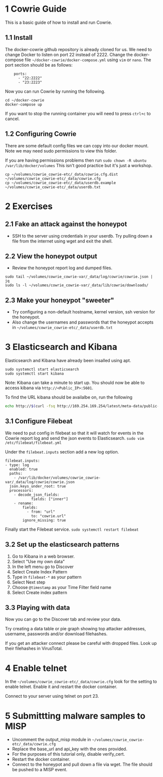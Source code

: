 # 1 Cowrie Guide
This is a basic guide of how to install and run Cowrie.

## 1.1 Install
The docker-cowrie github repository is already cloned for us. We need to change Docker to listen on port 22 instead of 2222.
Change the docker-compose file `~/docker-cowrie/docker-compose.yml` using `vim` or `nano`. The port section should be as follows:
```
    ports:
      - "22:2222"
      - "23:2223"
```

Now you can run Cowrie by running the following.
```
cd ~/docker-cowrie
docker-compose up
```

If you want to stop the running container you will need to press `ctrl+c` to cancel.

## 1.2 Configuring Cowrie
There are some default config files we can copy into our docker mount. Note we may need sudo permissions to view this folder.

If you are having permissions problems then run `sudo chown -R ubuntu /var/lib/docker/volumes` This isn't good practice but it's just a workshop.

```
cp ~/volumes/cowrie_cowrie-etc/_data/cowrie.cfg.dist ~/volumes/cowrie_cowrie-etc/_data/cowrie.cfg
cp ~/volumes/cowrie_cowrie-etc/_data/userdb.example ~/volumes/cowrie_cowrie-etc/_data/userdb.txt
```

# 2 Exercises
## 2.1 Fake an attack against the honeypot
- SSH to the server using credentials in your userdb. Try pulling down a file from the internet using wget and exit the shell.

## 2.2 View the honeypot output
- Review the honeypot report log and dumped files.

```
sudo tail ~/volumes/cowrie_cowrie-var/_data/log/cowrie/cowrie.json | jq
sudo ls -l ~/volumes/cowrie_cowrie-var/_data/lib/cowrie/downloads/
```

## 2.3 Make your honeypot "sweeter"
- Try configuring a non-default hostname, kernel version, ssh version for the honeypot.
- Also change the usernames and passwords that the honeypot accepts in `~/volumes/cowrie_cowrie-etc/_data/userdb.txt` 

# 3 Elasticsearch and Kibana
Elasticsearch and Kibana have already been insalled using apt.

```
sudo systemctl start elasticsearch
sudo systemctl start kibana
```

Note: Kibana can take a minute to start up.
You should now be able to access kibana via `http://<Public_IP>:5601`.

To find the URL kibana should be availalbe on, run the following

```sh
echo http://$(curl -fsq http://169.254.169.254/latest/meta-data/public-ipv4/):5601/
```

## 3.1 Configure Filebeat
We need to put config in filebeat so that it will watch for events in the Cowrie report log and send the json events to Elasticsearch.
`sudo vim /etc/filebeat/filebeat.yml`

Under the `filebeat.inputs` section add a new log option.
```
filebeat.inputs:
- type: log
  enabled: true
  paths:
    - /var/lib/docker/volumes/cowrie_cowrie-var/_data/log/cowrie/cowrie.json
  json.keys_under_root: true
  processors:
    - decode_json_fields:
            fields: ["inner"]
    - rename:
        fields:
          - from: "url"
            to: "cowrie.url"
        ignore_missing: true
```

Finally start the Filebeat service.
`sudo systemctl restart filebeat`

## 3.2 Set up the elasticsearch patterns
1. Go to Kibana in a web browser.
2. Select "Use my own data"
3. In the left menu go to Discover
4. Select Create Index Pattern
5. Type in `filebeat-*` as your pattern
6. Select Next step
7. Choose `@timestamp` as your Time Filter field name
8. Select Create index pattern

## 3.3 Playing with data

Now you can go to the Discover tab and review your data.

Try creating a data table or pie graph showing top attacker addresses, username, passwords and/or download filehashes.

If you get an attacker connect please be careful with dropped files. Look up their filehashes in VirusTotal.

# 4 Enable telnet
In the `~/volumes/cowrie_cowrie-etc/_data/cowrie.cfg` look for the setting to enable telnet. Enable it and restart the docker container.

Connect to your server using telnet on port 23.

# 5 Submittting malware samples to MISP
- Uncomment the output_misp module in `~/volumes/cowrie_cowrie-etc/_data/cowrie.cfg`
- Replace the base_url and api_key with the ones provided.
- For the purposes of this tutorial only, disable verify_cert.
- Restart the docker container.
- Connect to the honeypot and pull down a file via wget. The file should be pushed to a MISP event.
